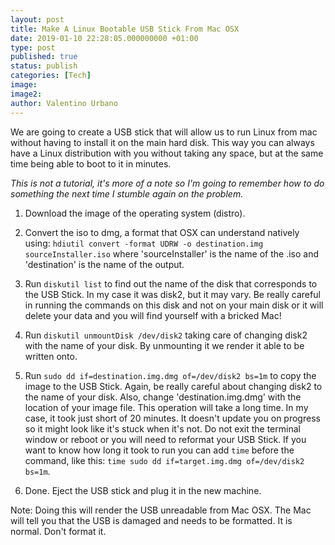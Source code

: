 ```yaml
---
layout: post
title: Make A Linux Bootable USB Stick From Mac OSX
date: 2019-01-10 22:28:05.000000000 +01:00
type: post
published: true
status: publish
categories: [Tech]
image:
image2:
author: Valentino Urbano
---
```


We are going to create a USB stick that will allow us to run Linux from mac without having to install it on the main hard disk. This way you can always have a Linux distribution with you without taking any space, but at the same time being able to boot to it in minutes.

_This is not a tutorial, it's more of a note so I'm going to remember how to do something the next time I stumble again on the problem._

1. Download the image of the operating system (distro).
2. Convert the iso to dmg, a format that OSX can understand natively using:
   `hdiutil convert -format UDRW -o destination.img sourceInstaller.iso`
   where 'sourceInstaller' is the name of the .iso and 'destination' is the name of the output.

3. Run `diskutil list` to find out the name of the disk that corresponds to the USB Stick. In my case it was disk2, but it may vary. Be really careful in running the commands on this disk and not on your main disk or it will delete your data and you will find yourself with a bricked Mac!

4. Run `diskutil unmountDisk /dev/disk2` taking care of changing disk2 with the name of your disk. By unmounting it we render it able to be written onto.

5. Run `sudo dd if=destination.img.dmg of=/dev/disk2 bs=1m` to copy the image to the USB Stick. Again, be really careful about changing disk2 to the name of your disk. Also, change 'destination.img.dmg' with the location of your image file. This operation will take a long time. In my case, it took just short of 20 minutes. It doesn't update you on progress so it might look like it's stuck when it's not. Do not exit the terminal window or reboot or you will need to reformat your USB Stick. If you want to know how long it took to run you can add `time` before the command, like this: `time sudo dd if=target.img.dmg of=/dev/disk2 bs=1m`.

6. Done. Eject the USB stick and plug it in the new machine.

Note: Doing this will render the USB unreadable from Mac OSX. The Mac will tell you that the USB is damaged and needs to be formatted. It is normal. Don't format it.
